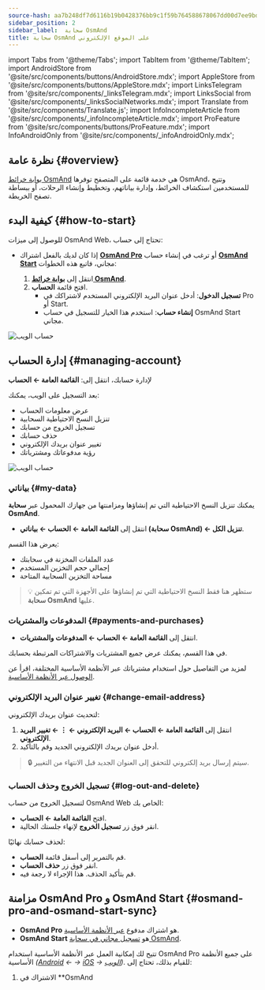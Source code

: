 ```yaml
---
source-hash: aa7b248df7d6116b19b0428376bb9c1f59b764588678067dd00d7ee9bd820a7a
sidebar_position: 2
sidebar_label:  سحابة OsmAnd
title: سحابة OsmAnd على الموقع الإلكتروني
---
```

import Tabs from '@theme/Tabs';
import TabItem from '@theme/TabItem';
import AndroidStore from '@site/src/components/buttons/AndroidStore.mdx';
import AppleStore from '@site/src/components/buttons/AppleStore.mdx';
import LinksTelegram from '@site/src/components/_linksTelegram.mdx';
import LinksSocial from '@site/src/components/_linksSocialNetworks.mdx';
import Translate from '@site/src/components/Translate.js';
import InfoIncompleteArticle from '@site/src/components/_infoIncompleteArticle.mdx';
import ProFeature from '@site/src/components/buttons/ProFeature.mdx';
import InfoAndroidOnly from '@site/src/components/_infoAndroidOnly.mdx';


<InfoIncompleteArticle/>

## نظرة عامة {#overview}

[بوابة خرائط OsmAnd](https://osmand.net/map) هي خدمة قائمة على المتصفح توفرها OsmAnd، وتتيح للمستخدمين استكشاف الخرائط، وإدارة بياناتهم، وتخطيط وإنشاء الرحلات، أو ببساطة تصفح الخريطة.



## كيفية البدء {#how-to-start}

للوصول إلى ميزات OsmAnd Web، تحتاج إلى حساب:

- إذا كان لديك بالفعل اشتراك [**OsmAnd Pro**](../personal/osmand-cloud.md#login) أو ترغب في إنشاء حساب [**OsmAnd Start**](../personal/osmand-cloud.md#osmand-start) مجاني، فاتبع هذه الخطوات:

  1. انتقل إلى [**بوابة خرائط OsmAnd**](https://osmand.net/map).
  2. افتح قائمة **الحساب**.
     - **تسجيل الدخول**: أدخل عنوان البريد الإلكتروني المستخدم لاشتراكك في Pro أو Start.
     - **إنشاء حساب**: استخدم هذا الخيار للتسجيل في حساب OsmAnd Start مجاني.

![حساب الويب](@site/static/img/web/web_account.png)

## إدارة الحساب {#managing-account}

لإدارة حسابك، انتقل إلى:
**القائمة العامة ← الحساب**

بعد التسجيل على الويب، يمكنك:

- عرض معلومات الحساب
- تنزيل النسخ الاحتياطية السحابية
- تسجيل الخروج من حسابك
- حذف حسابك
- تغيير عنوان بريدك الإلكتروني
- رؤية مدفوعاتك ومشترياتك

![حساب الويب](@site/static/img/web/web_account_2.png)

### بياناتي {#my-data}

يمكنك تنزيل النسخ الاحتياطية التي تم إنشاؤها ومزامنتها من جهازك المحمول عبر **سحابة OsmAnd**.

- انتقل إلى **القائمة العامة ← الحساب ← بياناتي (سحابة OsmAnd) ← تنزيل الكل**.

يعرض هذا القسم:

- عدد الملفات المخزنة في سحابتك
- إجمالي حجم التخزين المستخدم
- مساحة التخزين السحابية المتاحة

> 💡 ستظهر هنا فقط النسخ الاحتياطية التي تم إنشاؤها على الأجهزة التي تم تمكين **سحابة OsmAnd** عليها.

### المدفوعات والمشتريات {#payments-and-purchases}

- انتقل إلى **القائمة العامة ← الحساب ← المدفوعات والمشتريات**.

في هذا القسم، يمكنك عرض جميع المشتريات والاشتراكات المرتبطة بحسابك.

لمزيد من التفاصيل حول استخدام مشترياتك عبر الأنظمة الأساسية المختلفة، اقرأ عن [الوصول عبر الأنظمة الأساسية](../purchases/cross.md).

### تغيير عنوان البريد الإلكتروني {#change-email-address}

لتحديث عنوان بريدك الإلكتروني:

1. انتقل إلى **القائمة العامة ← الحساب ← البريد الإلكتروني ← ⋮ ← تغيير البريد الإلكتروني**.
2. أدخل عنوان بريدك الإلكتروني الجديد وقم بالتأكيد.

> 🔒 سيتم إرسال بريد إلكتروني للتحقق إلى العنوان الجديد قبل الانتهاء من التغيير.

### تسجيل الخروج وحذف الحساب {#log-out-and-delete}

لتسجيل الخروج من حساب OsmAnd Web الخاص بك:

- افتح **القائمة العامة ← الحساب**.
- انقر فوق زر **تسجيل الخروج** لإنهاء جلستك الحالية.

لحذف حسابك نهائيًا:

- قم بالتمرير إلى أسفل قائمة **الحساب**.
- انقر فوق زر **حذف الحساب**.
- قم بتأكيد الحذف. هذا الإجراء لا رجعة فيه.


## مزامنة OsmAnd Pro و OsmAnd Start {#osmand-pro-and-osmand-start-sync}

- **OsmAnd Pro** هو اشتراك مدفوع [عبر الأنظمة الأساسية](../troubleshooting/setup.md#cross-platform).
- **OsmAnd Start** هو [تسجيل مجاني في سحابة OsmAnd](https://osmand.net/blog/start).

تتيح لك إمكانية العمل عبر الأنظمة الأساسية استخدام OsmAnd Pro على جميع الأنظمة الأساسية *([Android](../purchases/android.md) ← → [iOS](../purchases/ios.md) → [الويب](https://www.osmand.net/map))*. للقيام بذلك، تحتاج إلى:

1. الاشتراك في **OsmAnd